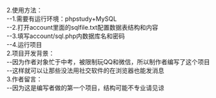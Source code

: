 2.使用方法：<br>
  --1.需要有运行环境：phpstudy+MySQL<br>
  --2.打开account里面的sqlfile.txt配置数据表结构和内容<br>
  --3.填写account/sql.php内数据库名和密码<br>
  --4.运行项目<br>
2.项目开发背景：<br>
  --因为作者对象忙于中考，被限制玩QQ和微信，所以制作者编写了这个项目<br>
  --这样就可以让那些没法用社交软件的在浏览器也能发消息<br>
3.作者留言：<br>
  --因为这是编写者做的第一个项目，结构可能不专业请见谅<br>
